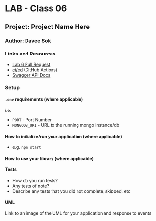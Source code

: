 # LAB - Class 06

## Project: Project Name Here

### Author: Davee Sok

### Links and Resources

- [Lab 6 Pull Request](https://github.com/davee-401-advanced-javascript/api-server/pull/1)
- [ci/cd](https://github.com/davee-401-advanced-javascript/api-server/actions) (GitHub Actions)
- [Swagger API Docs](https://app.swaggerhub.com/apis/daveeS987/serverAPI-Practice/0.1#/info)
<!-- - [back-end server url](http://xyz.com) (when applicable)
- [front-end application](http://xyz.com) (when applicable) -->

### Setup

#### `.env` requirements (where applicable)

i.e.

- `PORT` - Port Number
- `MONGODB_URI` - URL to the running mongo instance/db

#### How to initialize/run your application (where applicable)

- e.g. `npm start`

#### How to use your library (where applicable)

#### Tests

- How do you run tests?
- Any tests of note?
- Describe any tests that you did not complete, skipped, etc

#### UML

Link to an image of the UML for your application and response to events
